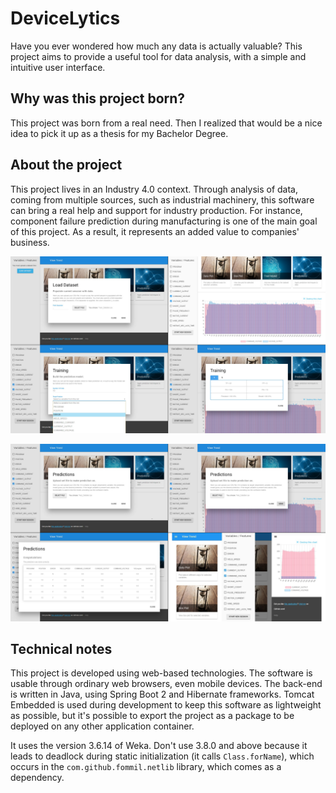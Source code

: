 # DeviceLytics
Have you ever wondered how much any data is actually valuable? This project aims to provide a useful tool for data analysis, with a simple and intuitive user interface.

## Why was this project born?
This project was born from a real need. Then I realized that would be a nice idea to pick it up as a thesis for my Bachelor Degree.

## About the project
This project lives in an Industry 4.0 context. Through analysis of data, coming from multiple sources, such as industrial machinery, this software can bring a real help and support for industry production. For instance, component failure prediction during manufacturing is one of the main goal of this project. As a result, it represents an added value to companies' business.

![Screenshot 1](readme/shot_1.png)

![Screenshot 2](readme/shot_2.png)

## Technical notes
This project is developed using web-based technologies. The software is usable through ordinary web browsers, even mobile devices. The back-end is written in Java, using Spring Boot 2 and Hibernate frameworks. Tomcat Embedded is used during development to keep this software as lightweight as possible, but it's possible to export the project as a package to be deployed on any other application container.

It uses the version 3.6.14 of Weka. Don't use 3.8.0 and above because it leads to deadlock during static initialization (it calls `Class.forName`), which occurs in the `com.github.fommil.netlib` library, which comes as a dependency.